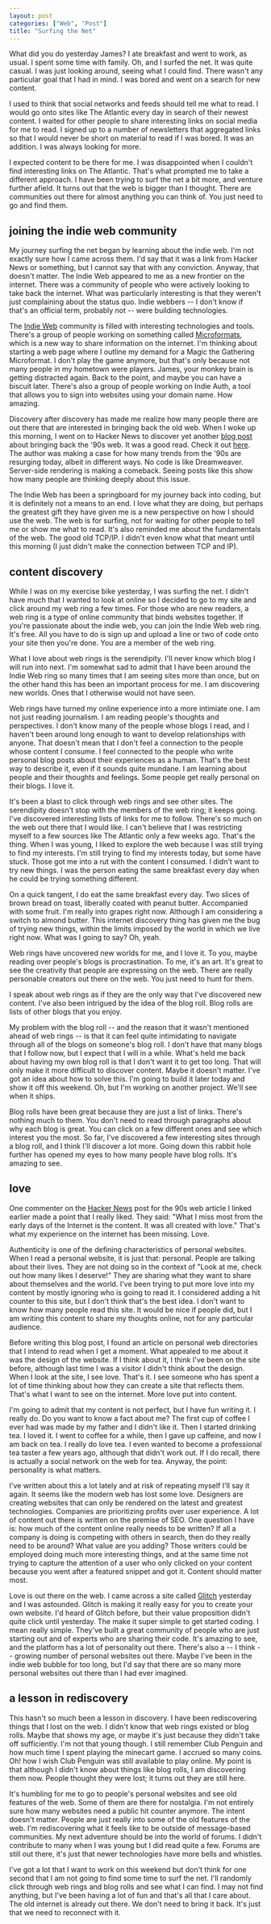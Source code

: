 ```yaml
---
layout: post
categories: ["Web", "Post"]
title: "Surfing the Net"
---
```


What did you do yesterday James? I ate breakfast and went to work, as usual. I spent some time with family. Oh, and I surfed the net. It was quite casual. I was just looking around, seeing what I could find. There wasn't any particular goal that I had in mind. I was bored and went on a search for new content.

I used to think that social networks and feeds should tell me what to read. I would go onto sites like The Atlantic every day in search of their newest content. I waited for other people to share interesting links on social media for me to read. I signed up to a number of newsletters that aggregated links so that I would never be short on material to read if I was bored. It was an addition. I was always looking for more.

I expected content to be there for me. I was disappointed when I couldn't find interesting links on The Atlantic. That's what prompted me to take a different approach. I have been trying to surf the net a bit more, and venture further afield. It turns out that the web is bigger than I thought. There are communities out there for almost anything you can think of. You just need to go and find them.

## joining the indie web community

My journey surfing the net began by learning about the indie web. I'm not exactly sure how I came across them. I'd say that it was a link from Hacker News or something, but I cannot say that with any conviction. Anyway, that doesn't matter. The Indie Web appeared to me as a new frontier on the internet. There was a community of people who were actively looking to take back the internet. What was particularly interesting is that they weren't just complaining about the status quo. Indie webbers -- I don't know if that's an official term, probably not -- were building technologies.

The [Indie Web](https://indieweb.org/) community is filled with interesting technologies and tools. There's a group of people working on something called [Microformats](http://microformats.org/), which is a new way to share information on the internet. I'm thinking about starting a web page where I outline my demand for a Magic the Gathering Microformat. I don't play the game anymore, but that's only because not many people in my hometown were players. James, your monkey brain is getting distracted again. Back to the point, and maybe you can have a biscuit later. There's also a group of people working on Indie Auth, a tool that allows you to sign into websites using your domain name. How amazing.

Discovery after discovery has made me realize how many people there are out there that are interested in bringing back the old web. When I woke up this morning, I went on to Hacker News to discover yet another [blog post](https://news.ycombinator.com/item?id=23567744) about bringing back the '90s web. It was a good read. Check it out [here](https://mxb.dev/blog/the-return-of-the-90s-web/). The author was making a case for how many trends from the '90s are resurging today, albeit in different ways. No code is like Dreamweaver. Server-side rendering is making a comeback. Seeing posts like this show how many people are thinking deeply about this issue.

The Indie Web has been a springboard for my journey back into coding, but it is definitely not a means to an end. I love what they are doing, but perhaps the greatest gift they have given me is a new perspective on how I should use the web. The web is for surfing, not for waiting for other people to tell me or show me what to read. It's also reminded me about the fundamentals of the web. The good old TCP/IP. I didn't even know what that meant until this morning (I just didn't make the connection between TCP and IP).

## content discovery

While I was on my exercise bike yesterday, I was surfing the net. I didn't have much that I wanted to look at online so I decided to go to my site and click around my web ring a few times. For those who are new readers, a web ring is a type of online community that binds websites together. If you're passionate about the indie web, you can join the Indie Web web ring. It's free. All you have to do is sign up and upload a line or two of code onto your site then you're done. You are a member of the web ring.

What I love about web rings is the serendipity. I'll never know which blog I will run into next. I'm somewhat sad to admit that I have been around the Indie Web ring so many times that I am seeing sites more than once, but on the other hand this has been an important process for me. I am discovering new worlds. Ones that I otherwise would not have seen.

Web rings have turned my online experience into a more intimiate one. I am not just reading journalism. I am reading people's thoughts and perspectives. I don't know many of the people whose blogs I read, and I haven't been around long enough to want to develop relationships with anyone. That doesn't mean that I don't feel a connection to the people whose content I consume. I feel connected to the people who write personal blog posts about their experiences as a human. That's the best way to describe it, even if it sounds quite mundane. I am learning about people and their thoughts and feelings. Some people get really personal on their blogs. I love it.

It's been a blast to click through web rings and see other sites. The serendipity doesn't stop with the members of the web ring; it keeps going. I've discovered interesting lists of links for me to follow. There's so much on the web out there that I would like. I can't believe that I was restricting myself to a few sources like The Atlantic only a few weeks ago. That's the thing. When I was young, I liked to explore the web because I was still trying to find my interests. I'm still trying to find my interests today, but some have stuck. Those got me into a rut with the content I consumed. I didn't want to try new things. I was the person eating the same breakfast every day when he could be trying something different.

On a quick tangent, I do eat the same breakfast every day. Two slices of brown bread on toast, liberally coated with peanut butter. Accompanied with some fruit. I'm really into grapes right now. Although I am considering a switch to almond butter. This internet discovery thing has given me the bug of trying new things, within the limits imposed by the world in which we live right now. What was I going to say? Oh, yeah.

Web rings have uncovered new worlds for me, and I love it. To you, maybe reading over people's blogs is procrastination. To me, it's an art. It's great to see the creativity that people are expressing on the web. There are really personable creators out there on the web. You just need to hunt for them.

I speak about web rings as if they are the only way that I've discovered new content. I've also been intrigued by the idea of the blog roll. Blog rolls are lists of other blogs that you enjoy.

My problem with the blog roll -- and the reason that it wasn't mentioned ahead of web rings -- is that it can feel quite intimidating to navigate through all of the blogs on someone's blog roll. I don't have that many blogs that I follow now, but I expect that I will in a while. What's held me back about having my own blog roll is that I don't want it to get too long. That will only make it more difficult to discover content. Maybe it doesn't matter. I've got an idea about how to solve this. I'm going to build it later today and show it off this weekend. Oh, but I'm working on another project. We'll see when it ships.

Blog rolls have been great because they are just a list of links. There's nothing much to them. You don't need to read through paragraphs about why each blog is great. You can click on a few different ones and see which interest you the most. So far, I've discovered a few interesting sites through a blog roll, and I think I'll discover a lot more. Going down this rabbit hole further has opened my eyes to how many people have blog rolls. It's amazing to see.

## love

One commenter on the [Hacker News](https://news.ycombinator.com/item?id=23567744) post for the 90s web article I linked earlier made a point that I really liked. They said: "What I miss most from the early days of the Internet is the content. It was all created with love." That's what my experience on the internet has been missing. Love.

Authenticity is one of the defining characteristics of personal websites. When I read a personal website, it is just that: personal. People are talking about their lives. They are not doing so in the context of "Look at me, check out how many likes I deserve!" They are sharing what they want to share about themselves and the world. I've been trying to put more love into my content by mostly ignoring who is going to read it. I considered adding a hit counter to this site, but I don't think that's the best idea. I don't want to know how many people read this site. It would be nice if people did, but I am writing this content to share my thoughts online, not for any particular audience.

Before writing this blog post, I found an article on personal web directories that I intend to read when I get a moment. What appealed to me about it was the design of the website. If I think about it, I think I've been on the site before, although last time I was a visitor I didn't think about the design. When I look at the site, I see love. That's it. I see someone who has spent a lot of time thinking about how they can create a site that reflects them. That's what I want to see on the internet. More love put into content.

I'm going to admit that my content is not perfect, but I have fun writing it. I really do. Do you want to know a fact about me? The first cup of coffee I ever had was made by my father and I didn't like it. Then I started drinking tea. I loved it. I went to coffee for a while, then I gave up caffeine, and now I am back on tea. I really do love tea. I even wanted to become a professional tea taster a few years ago, although that didn't work out. If I do recall, there is actually a social network on the web for tea. Anyway, the point: personality is what matters.

I've written about this a lot lately and at risk of repeating myself I'll say it again. It seems like the modern web has lost some love. Designers are creating websites that can only be rendered on the latest and greatest technologies. Companies are prioritizing profits over user experience. A lot of content out there is written on the premise of SEO. One question I have is: how much of the content online really needs to be written? If all a company is doing is competing with others in search, then do they really need to be around? What value are you adding? Those writers could be employed doing much more interesting things, and at the same time not trying to capture the attention of a user who only clicked on your content because you went after a featured snippet and got it. Content should matter most.

Love is out there on the web. I came across a site called [Glitch](https://glitch.com/) yesterday and I was astounded. Glitch is making it really easy for you to create your own website. I'd heard of Glitch before, but their value proposition didn't quite click until yesterday. The make it super simple to get started coding. I mean really simple. They've built a great community of people who are just starting out and of experts who are sharing their code. It's amazing to see, and the platform has a lot of personality out there. There's also a -- I think -- growing number of personal websites out there. Maybe I've been in the indie web  bubble for too long, but I'd say that there are so many more personal websites out there than I had ever imagined.

## a lesson in rediscovery

This hasn't so much been a lesson in discovery. I have been rediscovering things that I lost on the web. I didn't know that web rings existed or blog rolls. Maybe that shows my age, or maybe it's just because they didn't take off sufficiently. I'm not that young though. I still remember Club Penguin and how much time I spent playing the minecart game. I accrued so many coins. Oh! how I wish Club Penguin was still available to play online. My point is that although I didn't know about things like blog rolls, I am discovering them now. People thought they were lost; it turns out they are still here.

It's humbling for me to go to people's personal websites and see old features of the web. Some of them are there for nostalgia. I'm not entirely sure how many websites need a public hit counter anymore. The intent doesn't matter. People are just really into some of the old features of the web. I'm rediscovering what it feels like to be outside of message-based communities. My next adventure should be into the world of forums. I didn't contribute to many when I was young but I did read quite a few. Forums are still out there, it's just that newer technologies have more bells and whistles.

I've got a lot that I want to work on this weekend but don't think for one second that I am not going to find some time to surf the net. I'll randomly click through web rings and blog rolls and see what I can find. I may not find anything, but I've been having a lot of fun and that's all that I care about. The old internet is already out there. We don't need to bring it back. It's just that we need to reconnect with it.